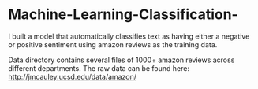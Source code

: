 # Machine-Learning-Classification-
I built a model that automatically classifies text as having either a negative or positive sentiment using amazon reviews as the training data.

Data directory contains several files of 1000+ amazon reviews across different departments. The raw data can be found here: http://jmcauley.ucsd.edu/data/amazon/

